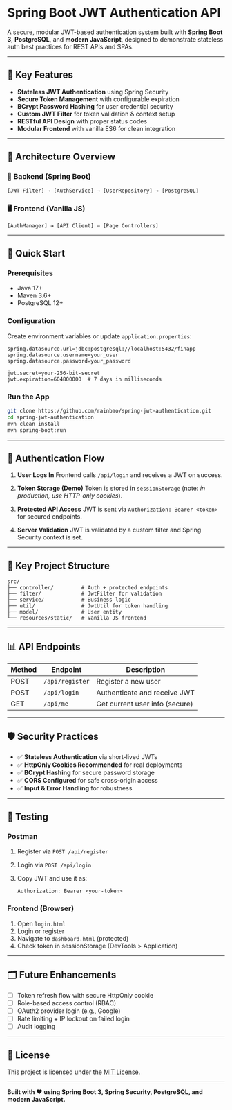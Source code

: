 # Spring Boot JWT Authentication API

A secure, modular JWT-based authentication system built with **Spring Boot 3**, **PostgreSQL**, and **modern JavaScript**, designed to demonstrate stateless auth best practices for REST APIs and SPAs.

---

## 🔐 Key Features

* **Stateless JWT Authentication** using Spring Security
* **Secure Token Management** with configurable expiration
* **BCrypt Password Hashing** for user credential security
* **Custom JWT Filter** for token validation & context setup
* **RESTful API Design** with proper status codes
* **Modular Frontend** with vanilla ES6 for clean integration

---

## 🧱 Architecture Overview

### 🔧 Backend (Spring Boot)

```
[JWT Filter] → [AuthService] → [UserRepository] → [PostgreSQL]
```

### 🖥️ Frontend (Vanilla JS)

```
[AuthManager] → [API Client] → [Page Controllers]
```

---

## 🚀 Quick Start

### Prerequisites

* Java 17+
* Maven 3.6+
* PostgreSQL 12+

### Configuration

Create environment variables or update `application.properties`:

```properties
spring.datasource.url=jdbc:postgresql://localhost:5432/finapp
spring.datasource.username=your_user
spring.datasource.password=your_password

jwt.secret=your-256-bit-secret
jwt.expiration=604800000  # 7 days in milliseconds
```

### Run the App

```bash
git clone https://github.com/rainbao/spring-jwt-authentication.git
cd spring-jwt-authentication
mvn clean install
mvn spring-boot:run
```

---

## 🔄 Authentication Flow

1. **User Logs In**
   Frontend calls `/api/login` and receives a JWT on success.

2. **Token Storage (Demo)**
   Token is stored in `sessionStorage` (note: *in production, use HTTP-only cookies*).

3. **Protected API Access**
   JWT is sent via `Authorization: Bearer <token>` for secured endpoints.

4. **Server Validation**
   JWT is validated by a custom filter and Spring Security context is set.

---

## 📁 Key Project Structure

```
src/
├── controller/         # Auth + protected endpoints
├── filter/             # JwtFilter for validation
├── service/            # Business logic
├── util/               # JwtUtil for token handling
├── model/              # User entity
└── resources/static/   # Vanilla JS frontend
```

---

## 📊 API Endpoints

| Method | Endpoint        | Description                    |
| ------ | --------------- | ------------------------------ |
| POST   | `/api/register` | Register a new user            |
| POST   | `/api/login`    | Authenticate and receive JWT   |
| GET    | `/api/me`       | Get current user info (secure) |

---

## 🛡️ Security Practices

* ✅ **Stateless Authentication** via short-lived JWTs
* ✅ **HttpOnly Cookies Recommended** for real deployments
* ✅ **BCrypt Hashing** for secure password storage
* ✅ **CORS Configured** for safe cross-origin access
* ✅ **Input & Error Handling** for robustness

---

## 🧪 Testing

### Postman

1. Register via `POST /api/register`
2. Login via `POST /api/login`
3. Copy JWT and use it as:

   ```
   Authorization: Bearer <your-token>
   ```

### Frontend (Browser)

1. Open `login.html`
2. Login or register
3. Navigate to `dashboard.html` (protected)
4. Check token in sessionStorage (DevTools > Application)

---

## 🗂️ Future Enhancements

* [ ] Token refresh flow with secure HttpOnly cookie
* [ ] Role-based access control (RBAC)
* [ ] OAuth2 provider login (e.g., Google)
* [ ] Rate limiting + IP lockout on failed login
* [ ] Audit logging

---

## 📝 License

This project is licensed under the [MIT License](LICENSE).

---

**Built with ❤️ using Spring Boot 3, Spring Security, PostgreSQL, and modern JavaScript.**
